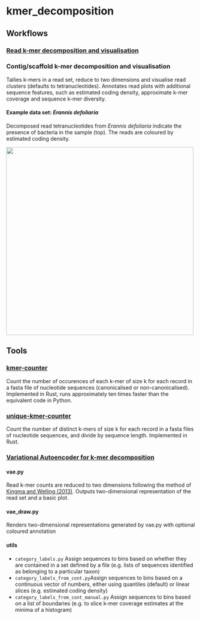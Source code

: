 # kmer_decomposition

## Workflows
### <a href="https://github.com/CobiontID/kmer_decomposition/tree/main/readviz_pipeline">Read k-mer decomposition and visualisation</a>

### Contig/scaffold k-mer decomposition and visualisation
Tallies k-mers in a read set, reduce to two dimensions and visualise read clusters (defaults to tetranucleotides). Annotates read plots with additional sequence features, such as estimated coding density, approximate k-mer coverage and sequence k-mer diversity.

#### Example data set: _Erannis defoliaria_
Decomposed read tetranucleotides from _Erannis defoliaria_ indicate the presence of bacteria in the sample (top). The reads are coloured by estimated coding density.

<img src="https://github.com/CobiontID/kmer_decomposition/blob/main/ilEraDefo1_hexamer.2d_plot_labelled.png" width=500>

## Tools
### <a href="https://github.com/CobiontID/kmer_decomposition/tree/main/kmer-counter">kmer-counter</a>
Count the number of occurences of each k-mer of size k for each record in a fasta file of nucleotide sequences (canonicalised or non-canonicalised). Implemented in Rust, runs approximately ten times faster than the equivalent code in Python.
### <a href="https://github.com/CobiontID/kmer_decomposition/tree/main/unique-kmer-counts">unique-kmer-counter</a>
Count the number of distinct k-mers of size k for each record in a fasta files of nucleotide sequences, and divide by sequence length. Implemented in Rust.

### <a href="https://github.com/CobiontID/kmer_decomposition/tree/main/VAE">Variational Autoencoder for k-mer decomposition</a>
#### vae.py
Read k-mer counts are reduced to two dimensions following the method of <a href="https://arxiv.org/abs/1312.6114">Kingma and Welling (2013)</a>. Outputs two-dimensional representation of the read set and a basic plot.
#### vae_draw.py
Renders two-dimensional representations generated by vae.py with optional coloured annotation
#### utils
- `category_labels.py` Assign sequences to bins based on whether they are contained in a set defined by a file (e.g. lists of sequences identified as belonging to a particular taxon)
- `category_labels_from_cont.py`Assign sequences to bins based on a continuous vector of numbers, either using quantiles (default) or linear slices (e.g. estimated coding density)
- `category_labels_from_cont_manual.py` Assign sequences to bins based on a list of boundaries (e.g. to slice k-mer coverage estimates at the minima of a histogram)

